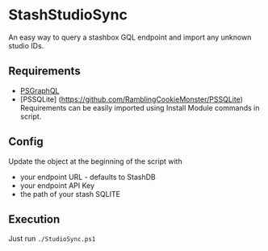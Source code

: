 # StashStudioSync
An easy way to query a stashbox GQL endpoint and import any unknown studio IDs.

## Requirements
- [PSGraphQL](https://github.com/anthonyg-1/PSGraphQL)
- [PSSQLite] (https://github.com/RamblingCookieMonster/PSSQLite)
Requirements can be easily imported using Install Module commands in script.


## Config
Update the object at the beginning of the script with 
- your endpoint URL - defaults to StashDB
- your endpoint API Key
- the path of your stash SQLITE 

## Execution
Just run `./StudioSync.ps1`
